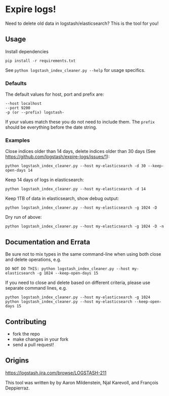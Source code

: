 # Expire logs!

Need to delete old data in logstash/elasticsearch? This is the tool for you!

## Usage

Install dependencies

    pip install -r requirements.txt


See `python logstash_index_cleaner.py --help` for usage specifics.

### Defaults

The default values for host, port and prefix are:

    --host localhost
    --port 9200
    -p (or --prefix) logstash-

If your values match these you do not need to include them.  The `prefix` should be everything before the date string.

### Examples

Close indices older than 14 days, delete indices older than 30 days (See https://github.com/logstash/expire-logs/issues/1):

    python logstash_index_cleaner.py --host my-elasticsearch -d 30 --keep-open-days 14

Keep 14 days of logs in elasticsearch:

    python logstash_index_cleaner.py --host my-elasticsearch -d 14

Keep 1TB of data in elasticsearch, show debug output:

    python logstash_index_cleaner.py --host my-elasticsearch -g 1024 -D

Dry run of above:

    python logstash_index_cleaner.py --host my-elasticsearch -g 1024 -D -n

## Documentation and Errata

Be sure not to mix types in the same command-line when using both close and delete operations, e.g.

    DO NOT DO THIS: python logstash_index_cleaner.py --host my-elasticsearch -g 1024 --keep-open-days 15

If you need to close and delete based on different criteria, please use separate command lines, e.g.

    python logstash_index_cleaner.py --host my-elasticsearch -g 1024
    python logstash_index_cleaner.py --host my-elasticsearch --keep-open-days 15


## Contributing

* fork the repo
* make changes in your fork
* send a pull request!

## Origins

<https://logstash.jira.com/browse/LOGSTASH-211>

This tool was written by by Aaron Mildenstein, Njal Karevoll, and François
Deppierraz.

